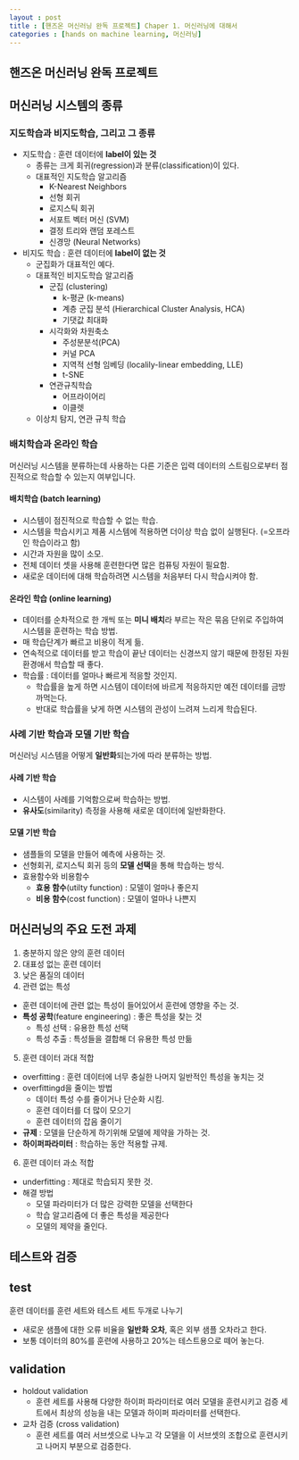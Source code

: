 ```yaml
---
layout : post
title : [핸즈온 머신러닝 완독 프로젝트] Chaper 1. 머신러닝에 대해서
categories : [hands on machine learning, 머신러닝]
---
```


## 핸즈온 머신러닝 완독 프로젝트

## 머신러닝 시스템의 종류

### 지도학습과 비지도학습, 그리고 그 종류

- 지도학습 : 훈련 데이터에 **label이 있는 것**
  - 종류는 크게 회귀(regression)과 분류(classification)이 있다.
  - 대표적인 지도학습 알고리즘
    - K-Nearest Neighbors
    - 선형 회귀
    - 로지스틱 회귀
    - 서포트 벡터 머신 (SVM)
    - 결정 트리와 랜덤 포레스트
    - 신경망 (Neural Networks)
- 비지도 학습 : 훈련 데이터에 **label이 없는 것**
  - 군집화가 대표적인 예다.
  - 대표적인 비지도학습 알고리즘
    - 군집 (clustering)
      - k-평균 (k-means)
      - 계층 군집 분석 (Hierarchical Cluster Analysis, HCA)
      - 기댓값 최대화
    - 시각화와 차원축소
      - 주성분분석(PCA)
      - 커널 PCA
      - 지역적 선형 임베딩 (localily-linear embedding, LLE)
      - t-SNE
    - 연관규칙학습
      - 어프라이어리
      - 이클렛
  - 이상치 탐지, 연관 규칙 학습 

### 배치학습과 온라인 학습

머신러닝 시스템을 분류하는데 사용하는 다른 기준은 입력 데이터의 스트림으로부터 점진적으로 학습할 수 있는지 여부입니다.

#### 배치학습 (batch learning)

- 시스템이 점진적으로 학습할 수 없는 학습. 
- 시스템을 학습시키고 제품 시스템에 적용하면 더이상 학습 없이 실행된다. (=오프라인 학습이라고 함)
- 시간과 자원을 많이 소모.
- 전체 데이터 셋을 사용해 훈련한다면 많은 컴퓨팅 자원이 필요함. 
- 새로운 데이터에 대해 학습하려면 시스템을 처음부터 다시 학습시켜야 함. 


#### 온라인 학습 (online learning)

- 데이터를 순차적으로 한 개씩 또는 **미니 배치**라 부르는 작은 묶음 단위로 주입하여 시스템을 훈련하는 학습 방법. 
- 매 학습단계가 빠르고 비용이 적게 듦. 
- 연속적으로 데이터를 받고 학습이 끝난 데이터는 신경쓰지 않기 때문에 한정된 자원 환경애서 학습할 때 좋다.
- 학습률 : 데이터를 얼마나 빠르게 적응할 것인지. 
  - 학습률을 높게 하면 시스템이 데이터에 바르게 적응하지만 예전 데이터를 금방 까먹는다. 
  - 반대로 학습률을 낮게 하면 시스템의 관성이 느려져 느리게 학습된다.

### 사례 기반 학습과 모델 기반 학습

머신러닝 시스템을 어떻게 **일반화**되는가에 따라 분류하는 방법.

#### 사례 기반 학습

- 시스템이 사례를 기억함으로써 학습하는 방법.
- **유사도**(similarity) 측정을 사용해 새로운 데이터에 일반화한다.

#### 모델 기반 학습

- 샘플들의 모델을 만들어 예측에 사용하는 것. 
- 선형회귀, 로지스틱 회귀 등의 **모델 선택**을 통해 학습하는 방식.
- 효용함수와 비용함수
  - **효용 함수**(utilty function) : 모델이 얼마나 좋은지
  - **비용 함수**(cost function) : 모델이 얼마나 나쁜지


## 머신러닝의 주요 도전 과제

1. 충분하지 않은 양의 훈련 데이터
2. 대표성 없는 훈련 데이터
3. 낮은 품질의 데이터
4. 관련 없는 특성
  - 훈련 데이터에 관련 없는 특성이 들어있어서 훈련에 영향을 주는 것.
  - **특성 공학**(feature engineering) : 좋은 특성을 찾는 것 
    - 특성 선택 : 유용한 특성 선택
    - 특성 추출 : 특성들을 결합해 더  유용한 특성 만듦
5. 훈련 데이터 과대 적합
  - overfitting : 훈련 데이터에 너무 충실한 나머지 일반적인 특성을 놓치는 것
  - overfittingd을 줄이는 방법
    - 데이터 특성 수를 줄이거나 단순화 시킴.
    - 훈련 데이터를 더 많이 모으기
    - 훈련 데이터의 잡음 줄이기
  - **규제** : 모델을 단순하게 하기위해 모델에 제약을 가하는 것.
  - **하이퍼파라미터** : 학습하는 동안 적용할 규제.
6. 훈련 데이터 과소 적합
  - underfitting : 제대로 학습되지 못한 것.
  - 해결 방법
    - 모델 파라미터가 더 많은 강력한 모델을 선택한다
    - 학습 알고리즘에 더 좋은 특성을 제공한다
    - 모델의 제약을 줄인다. 


## 테스트와 검증

## test

훈련 데이터를 훈련 세트와 테스트 세트 두개로 나누기

- 새로운 샘플에 대한 오류 비율을 **일반화 오차**, 혹은 외부 샘플 오차라고 한다.
- 보통 데이터의 80%를 훈련에 사용하고 20%는 테스트용으로 떼어 놓는다. 

## validation

- holdout validation
  - 훈련 세트를 사용해 다양한 하이퍼 파라미터로 여러 모델을 훈련시키고 검증 세트에서 최상의 성능을 내는 모델과 하이퍼 파라미터를 선택한다. 
- 교차 검증 (cross validation)
  - 훈련 세트를 여러 서브셋으로 나누고 각 모델을 이 서브셋의 조합으로 훈련시키고 나머지 부분으로 검증한다.


